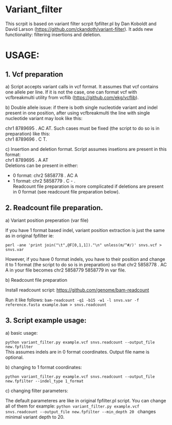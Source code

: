 # Variant_filter

This scrpit is based on variant filter scrpit fpfilter.pl by Dan Koboldt and David Larson (https://github.com/ckandoth/variant-filter).
It adds new functionality: filtering insertions and deletion.

# USAGE: #

## 1. Vcf preparation ##

a) Script accepts variant calls in vcf format. It assumes that vcf contains one allele per line. If it is not the case,
one can format vcf with vcfbreakmulti utility from vcflib (https://github.com/ekg/vcflib).

b) Double allele issue: if there is both single nucleotide variant and indel present in one position, after using vcfbreakmulti the line with single nucleotide variant may look like this:

chr1 8789695 . AC AT. Such cases must be fixed (the script to do so is in preparation) like this:  
chr1 8789696 . C  T. 

c) Insertion and deletion format.
Script assumes insetions are present in this format:  
chr1 8789695 . A AT  
Deletions can be present in either:  
- 0 format: chr2 5858778 . AC A  
- 1 format: chr2 5858779 . C - .  
Readcount file preparation is more complicated if deletions are present in 0 format (see readcount file preparation below). 

## 2. Readcount file preparation. ##

a) Variant position preperation (var file)

If you have 1 format based indel, variant position extraction is just the same as in original fpfilter ie:   

`perl -ane 'print join("\t",@F[0,1,1])."\n" unless(m/^#/)' snvs.vcf > snvs.var`  

However, if you have 0 format indels, you have to their position and change it to 1 format (the script to do so is in preparation) so that chr2 5858778 . AC A in your file becomes chr2 5858779 5858779 in var file.  

b) Readcount file preparation

Install readcount script: https://github.com/genome/bam-readcount 

Run it like follows:
`bam-readcount -q1 -b15 -w1 -l snvs.var -f reference.fasta example.bam > snvs.readcount`

## 3. Script example usage: ##

a) basic usage:

`python variant_filter.py example.vcf snvs.readcount --output_file new.fpfilter`  
This assumes indels are in 0 format coordinates. Output file name is optional.

b) changing to 1 format coordinates:

`python variant_filter.py example.vcf snvs.readcount --output_file new.fpfilter --indel_type 1_format`

c) changing filter parameters:

The default parameteres are like in original fpfilter.pl script. You can change all of them for example:
`python variant_filter.py example.vcf snvs.readcount --output_file new.fpfilter --min_depth 20 ` changes minimal variant depth to 20.
